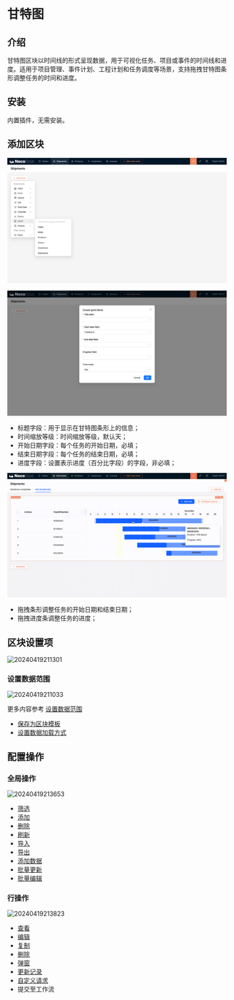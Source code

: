 # 甘特图

<PluginInfo name="block-gantt"></PluginInfo>

## 介绍

甘特图区块以时间线的形式呈现数据，用于可视化任务、项目或事件的时间线和进度。适用于项目管理、事件计划、工程计划和任务调度等场景，支持拖拽甘特图条形调整任务的时间和进度。

## 安装

内置插件，无需安装。

## 添加区块

![](./static/P3klb1WIOoL4msxQWiycleCgnPb.png)

![](./static/LcyebGwVVoEBdvx4ZDicXOj1n8f.png)

- 标题字段：用于显示在甘特图条形上的信息；
- 时间缩放等级：时间缩放等级，默认天；
- 开始日期字段：每个任务的开始日期，必填；
- 结束日期字段：每个任务的结束日期，必填；
- 进度字段：设置表示进度（百分比字段）的字段，非必填；

![](./static/MDvAbz30ooHoiQxkqRYcDGG1npb.gif)

- 拖拽条形调整任务的开始日期和结束日期；
- 拖拽进度条调整任务的进度；

## 区块设置项

![20240419211301](https://nocobase-docs.oss-cn-beijing.aliyuncs.com/20240419211301.png)

### 设置数据范围

![20240419211033](https://nocobase-docs.oss-cn-beijing.aliyuncs.com/20240419211033.png)

更多内容参考 [设置数据范围](/handbook/ui/blocks/block-settings/data-scope)

- [保存为区块模板](/handbook/ui/blocks/block-settings/block-template)
- [设置数据加载方式](/handbook/ui/blocks/block-settings/loading-mode)

## 配置操作

### 全局操作

![20240419213653](https://nocobase-docs.oss-cn-beijing.aliyuncs.com/20240419213653.png)

- [筛选](/handbook/ui/actions/types/filter)
- [添加](/handbook/ui/actions/types/add-new)
- [删除](/handbook/ui/actions/types/delete)
- [刷新](/handbook/ui/actions/types/refresh)
- [导入](/handbook/action-import)
- [导出](/handbook/action-export)
- [添加数据](/handbook/action-add-record)
- [批量更新](/handbook/action-bulk-update)
- [批量编辑](/handbook/action-bulk-edit)

### 行操作

![20240419213823](https://nocobase-docs.oss-cn-beijing.aliyuncs.com/20240419213823.png)

- [查看](/handbook/ui/actions/types/view)
- [编辑](/handbook/ui/actions/types/edit)
- [复制](/handbook/action-duplicate)
- [删除](/handbook/ui/actions/types/delete)
- [弹窗](/handbook/ui/actions/types/pop-up)
- [更新记录](/handbook/ui/actions/types/update-record)
- [自定义请求](/handbook/action-custom-request)
- 提交至工作流
